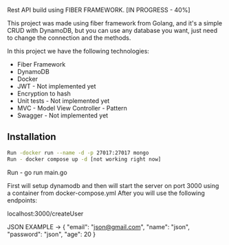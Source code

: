 Rest API build using FIBER FRAMEWORK. [IN PROGRESS - 40%]

This project was made using fiber framework from Golang, and it's a simple CRUD with DynamoDB, but
you can use any database you want, just need to change the connection and the methods.

In this project we have the following technologies:
- Fiber Framework
- DynamoDB
- Docker
- JWT - Not implemented yet
- Encryption to hash
- Unit tests - Not implemented yet
- MVC - Model View Controller - Pattern
- Swagger - Not implemented yet

## Installation

```bash
Run -docker run --name -d -p 27017:27017 mongo
Run - docker compose up -d [not working right now]
```
Run - go run main.go

First will setup dynamodb and then will start the server on port 3000 using a container from docker-compose.yml
After you will use the following endpoints:

localhost:3000/createUser

JSON EXAMPLE ->
{
    "email": "json@gmail.com",
    "name": "json",
    "password": "json",
    "age": 20
}

